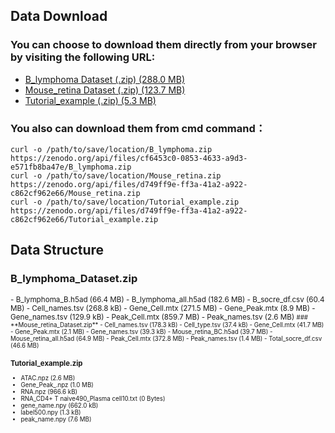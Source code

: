 ## Data Download
### You can choose to download them directly from your browser by visiting the following URL: 
- [B_lymphoma Dataset (.zip) (288.0 MB)](https://zenodo.org/record/8160180/files/B_lymphoma.zip?download=1)
- [Mouse_retina Dataset (.zip) (123.7 MB)](https://zenodo.org/record/8160180/files/Mouse_retina.zip?download=1)
- [Tutorial_example (.zip) (5.3 MB)](https://zenodo.org/record/8160180/files/Tutorial_example.zip?download=1)
  
### You also can download them from cmd command：
    curl -o /path/to/save/location/B_lymphoma.zip https://zenodo.org/api/files/cf6453c0-0853-4633-a9d3-e571fb8ba47e/B_lymphoma.zip
    curl -o /path/to/save/location/Mouse_retina.zip https://zenodo.org/api/files/d749ff9e-ff3a-41a2-a922-c862cf962e66/Mouse_retina.zip
    curl -o /path/to/save/location/Tutorial_example.zip https://zenodo.org/api/files/d749ff9e-ff3a-41a2-a922-c862cf962e66/Tutorial_example.zip
## Data Structure

### **B_lymphoma_Dataset.zip**
<small>
- B_lymphoma_B.h5ad (66.4 MB)
- B_lymphoma_all.h5ad (182.6 MB)
- B_socre_df.csv (60.4 MB)
- Cell_names.tsv (268.8 kB)
- Gene_Cell.mtx (271.5 MB)
- Gene_Peak.mtx (8.9 MB)
- Gene_names.tsv (129.9 kB)
- Peak_Cell.mtx (859.7 MB)
- Peak_names.tsv (2.6 MB)
<small>
### **Mouse_retina_Dataset.zip**
- Cell_names.tsv (178.3 kB)
- Cell_type.tsv (37.4 kB)
- Gene_Cell.mtx (41.7 MB)
- Gene_Peak.mtx (2.1 MB)
- Gene_names.tsv (39.3 kB)
- Mouse_retina_BC.h5ad (39.7 MB)
- Mouse_retina_all.h5ad (64.9 MB)
- Peak_Cell.mtx (372.8 MB)
- Peak_names.tsv (1.4 MB)
- Total_socre_df.csv (46.6 MB)

### **Tutorial_example.zip**
- ATAC.npz (2.6 MB)
- Gene_Peak_.npz (1.0 MB)
- RNA.npz (966.6 kB)
- RNA_CD4+ T naive490_Plasma cell10.txt (0 Bytes)
- gene_name.npy (662.0 kB)
- label500.npy (1.3 kB)
- peak_name.npy (7.6 MB)
